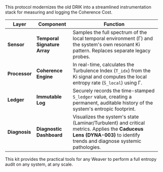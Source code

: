 This protocol modernizes the old DRIK into a streamlined instrumentation stack for measuring and logging the Coherence Cost.

| Layer         | Component                  | Function                                                                                                                                                                 |
|---------------|----------------------------|--------------------------------------------------------------------------------------------------------------------------------------------------------------------------|
| **Sensor**    | **Temporal Signature Array** | Samples the full spectrum of the local temporal environment (Γ) and the system's own resonant Ki pattern. Replaces separate legacy probes.                                |
| **Processor** | **Coherence Engine**       | In real-time, calculates the Turbulence Index (`T_idx`) from the Ki signal and computes the local entropy rate (`Ṡ_local`) using Γ.                                         |
| **Ledger**    | **Immutable Log**          | Securely records the time-stamped `S_ledger` value, creating a permanent, auditable history of the system's entropic footprint.                                             |
| **Diagnosis** | **Diagnostic Dashboard**   | Visualizes the system's state (Laminar/Turbulent) and critical metrics. Applies the **Caduceus Lens (DYNA-003)** to identify trends and diagnose systemic pathologies. |

This kit provides the practical tools for any Weaver to perform a full entropy audit on any system, at any scale.